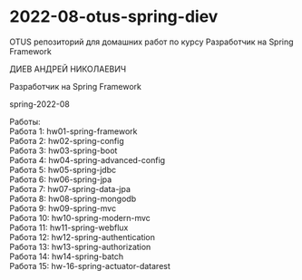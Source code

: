 # 2022-08-otus-spring-diev
OTUS репозиторий для домашних работ по курсу Разработчик на Spring Framework

ДИЕВ АНДРЕЙ НИКОЛАЕВИЧ

Разработчик на Spring Framework

spring-2022-08

Работы:  
Работа 1: hw01-spring-framework  
Работа 2: hw02-spring-config  
Работа 3: hw03-spring-boot  
Работа 4: hw04-spring-advanced-config  
Работа 5: hw05-spring-jdbc  
Работа 6: hw06-spring-jpa  
Работа 7: hw07-spring-data-jpa  
Работа 8: hw08-spring-mongodb  
Работа 9: hw09-spring-mvc  
Работа 10: hw10-spring-modern-mvc  
Работа 11: hw11-spring-webflux  
Работа 12: hw12-spring-authentication  
Работа 13: hw13-spring-authorization  
Работа 14: hw14-spring-batch  
Работа 15: hw-16-spring-actuator-datarest  
